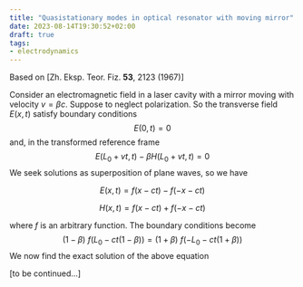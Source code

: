 ```yaml
---
title: "Quasistationary modes in optical resonator with moving mirror"
date: 2023-08-14T19:30:52+02:00
draft: true
tags: 
- electrodynamics
---
```


Based on [Zh. Eksp. Teor. Fiz. __53__, 2123 (1967)]

Consider an electromagnetic field in a laser cavity with a mirror moving with velocity $v=\beta c$.
Suppose to neglect polarization. So the transverse field $E(x, t)$ satisfy boundary conditions
$$
E(0, t) = 0
$$
and, in the transformed reference frame
$$
E(L_0 + vt, t) - \beta H(L_0+vt, t) = 0
$$
We seek solutions as superposition of plane waves, so we have

$$
  E(x, t) = f(x-ct)-f(-x-ct)   $$

$$  H(x, t) = f(x-ct)+f(-x-ct)  $$

where $f$ is an arbitrary function. The boundary conditions become
$$
  (1-\beta) \ f(L_0-ct(1-\beta)) = (1+\beta) \ f(-L_0-ct(1+\beta)) 
$$
We now find the exact solution of the above equation

[to be continued...]
